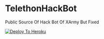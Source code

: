 # TelethonHackBot
Public Source Of Hack Bot Of XArmy But Fixed


[![Deploy To Heroku](https://www.herokucdn.com/deploy/button.svg)](https://heroku.com/deploy?template=https://github.com/kraar200/SESSIONHACKA)
